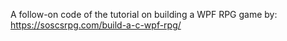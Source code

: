 A follow-on code of the tutorial on building a WPF RPG game by:
https://soscsrpg.com/build-a-c-wpf-rpg/
